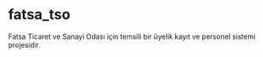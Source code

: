 # fatsa_tso
Fatsa Ticaret ve Sanayi Odası için temsili bir üyelik kayıt ve personel sistemi projesidir.
